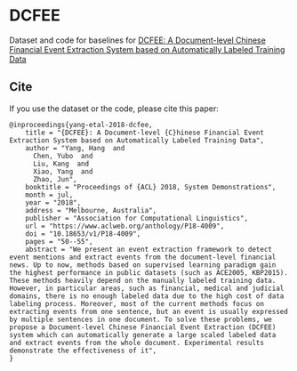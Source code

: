 # DCFEE
Dataset and code for baselines for [DCFEE: A Document-level Chinese Financial Event Extraction System based on Automatically Labeled Training Data](https://www.aclweb.org/anthology/P18-4009/)
## Cite
If you use the dataset or the code, please cite this paper:
```
@inproceedings{yang-etal-2018-dcfee,
    title = "{DCFEE}: A Document-level {C}hinese Financial Event Extraction System based on Automatically Labeled Training Data",
    author = "Yang, Hang  and
      Chen, Yubo  and
      Liu, Kang  and
      Xiao, Yang  and
      Zhao, Jun",
    booktitle = "Proceedings of {ACL} 2018, System Demonstrations",
    month = jul,
    year = "2018",
    address = "Melbourne, Australia",
    publisher = "Association for Computational Linguistics",
    url = "https://www.aclweb.org/anthology/P18-4009",
    doi = "10.18653/v1/P18-4009",
    pages = "50--55",
    abstract = "We present an event extraction framework to detect event mentions and extract events from the document-level financial news. Up to now, methods based on supervised learning paradigm gain the highest performance in public datasets (such as ACE2005, KBP2015). These methods heavily depend on the manually labeled training data. However, in particular areas, such as financial, medical and judicial domains, there is no enough labeled data due to the high cost of data labeling process. Moreover, most of the current methods focus on extracting events from one sentence, but an event is usually expressed by multiple sentences in one document. To solve these problems, we propose a Document-level Chinese Financial Event Extraction (DCFEE) system which can automatically generate a large scaled labeled data and extract events from the whole document. Experimental results demonstrate the effectiveness of it",
}
```
